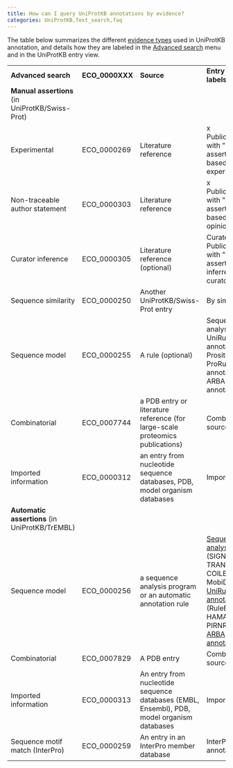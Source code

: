 ```yaml
---
title: How can I query UniProtKB annotations by evidence?
categories: UniProtKB,Text_search,faq
---
```


The table below summarizes the different [evidence types](http://www.uniprot.org/help/evidences) used in UniProtKB annotation, and details how they are labeled in the [Advanced search](http://www.uniprot.org/help/advanced%5Fsearch) menu and in the UniProtKB entry view.

|                                                 |                  |                                                                                            |                                                                                                                                                                                                                                                 |                            |                  |            |               |
|:------------------------------------------------|:-----------------|:-------------------------------------------------------------------------------------------|:------------------------------------------------------------------------------------------------------------------------------------------------------------------------------------------------------------------------------------------------|:---------------------------|:-----------------|:-----------|:--------------|
| **Advanced search**                             | **ECO\_0000XXX** | **Source**                                                                                 | **Entry view labels**                                                                                                                                                                                                                           | **Notes**                  | **Experimental** | **Manual** | **Automatic** |
| **Manual assertions** (in UniProtKB/Swiss-Prot) |                  |                                                                                            |                                                                                                                                                                                                                                                 |                            |                  |            |               |
| Experimental                                    | ECO\_0000269     | Literature reference                                                                       | x Publication(s) with "Manual assertion based on experiment"                                                                                                                                                                                 |                            | yes              | yes        | no            |
| Non-traceable author statement                  | ECO\_0000303     | Literature reference                                                                       | x Publication(s) with "Manual assertion based on opinion"                                                                                                                                                                                    |                            | yes              | yes        | no            |
| Curator inference                               | ECO\_0000305     | Literature reference (optional)                                                            | Curated, x Publication(s) with "Manual assertion inferred by curator"                                                                                                                                                                      |                            | no               | yes        | no            |
| Sequence similarity                             | ECO\_0000250     | Another UniProtKB/Swiss-Prot entry                                                         | By similarity                                                                                                                                                                                                                                   |                            | no               | yes        | no            |
| Sequence model                                  | ECO\_0000255     | A rule (optional)                                                                          | Sequence analysis, UniRule annotation, Prosite ProRule annotation, ARBA annotation                                                                                                                                                              |                            | no               | yes        | no            |
| Combinatorial                                   | ECO\_0007744     | a PDB entry or literature reference (for large-scale proteomics publications)              | Combined sources                                                                                                                                                                                                                                |                            | no               | yes        | no            |
| Imported information                            | ECO\_0000312     | an entry from nucleotide sequence databases, PDB, model organism databases                 | Imported                                                                                                                                                                                                                                        |                            | no               | yes        | no            |
| **Automatic assertions** (in UniProtKB/TrEMBL)  |                  |                                                                                            |                                                                                                                                                                                                                                                 |                            |                  |            |               |
| Sequence model                                  | ECO\_0000256     | a sequence analysis program or an automatic annotation rule                                | [Sequence analysis](http://www.uniprot.org/help/sam) (SIGNAL, TRANSMEM, COILED or MobiDB-lite), [UniRule annotation](http://www.uniprot.org/help/unirule) (RuleBase, HAMAP or PIRNR/PIRSR), [ARBA annotation](http://www.uniprot.org/help/arba) |                            | no               | no         | yes           |
| Combinatorial                                   | ECO\_0007829     | A PDB entry                                                                                | Combined sources                                                                                                                                                                                                                                |                            | no               | no         | yes           |
| Imported information                            | ECO\_0000313     | An entry from nucleotide sequence databases (EMBL, Ensembl), PDB, model organism databases | Imported                                                                                                                                                                                                                                        |                            | no               | no         | yes           |
| Sequence motif match (InterPro)                 | ECO\_0000259     | An entry in an InterPro member database                                                    | InterPro annotation                                                                                                                                                                                                                             | used for domain annotation | no               | no         | yes           |
